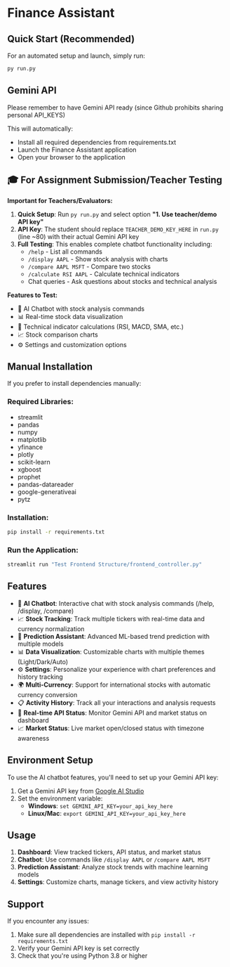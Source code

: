 


# Finance Assistant

## Quick Start (Recommended)

For an automated setup and launch, simply run:
```bash
py run.py
```
## Gemini API

Please remember to have Gemini API ready (since Github prohibits sharing personal API_KEYS)


This will automatically:
- Install all required dependencies from requirements.txt
- Launch the Finance Assistant application
- Open your browser to the application

## 🎓 For Assignment Submission/Teacher Testing

**Important for Teachers/Evaluators:**

1. **Quick Setup**: Run `py run.py` and select option **"1. Use teacher/demo API key"**
2. **API Key**: The student should replace `TEACHER_DEMO_KEY_HERE` in `run.py` (line ~80) with their actual Gemini API key
3. **Full Testing**: This enables complete chatbot functionality including:
   - `/help` - List all commands
   - `/display AAPL` - Show stock analysis with charts
   - `/compare AAPL MSFT` - Compare two stocks
   - `/calculate RSI AAPL` - Calculate technical indicators
   - Chat queries - Ask questions about stocks and technical analysis

**Features to Test:**
- 💬 AI Chatbot with stock analysis commands
- 📊 Real-time stock data visualization  
- 🔧 Technical indicator calculations (RSI, MACD, SMA, etc.)
- 📈 Stock comparison charts
- ⚙️ Settings and customization options

## Manual Installation

If you prefer to install dependencies manually:

### Required Libraries:
- streamlit
- pandas
- numpy
- matplotlib
- yfinance
- plotly
- scikit-learn
- xgboost
- prophet
- pandas-datareader
- google-generativeai
- pytz

### Installation:
```bash
pip install -r requirements.txt
```

### Run the Application:
```bash
streamlit run "Test Frontend Structure/frontend_controller.py"
```

## Features

- 💬 **AI Chatbot**: Interactive chat with stock analysis commands (/help, /display, /compare)
- 📈 **Stock Tracking**: Track multiple tickers with real-time data and currency normalization
- 🔮 **Prediction Assistant**: Advanced ML-based trend prediction with multiple models
- 📊 **Data Visualization**: Customizable charts with multiple themes (Light/Dark/Auto)
- ⚙️ **Settings**: Personalize your experience with chart preferences and history tracking
- 🌍 **Multi-Currency**: Support for international stocks with automatic currency conversion
- 📋 **Activity History**: Track all your interactions and analysis requests
- 🤖 **Real-time API Status**: Monitor Gemini API and market status on dashboard
- 📈 **Market Status**: Live market open/closed status with timezone awareness

## Environment Setup

To use the AI chatbot features, you'll need to set up your Gemini API key:

1. Get a Gemini API key from [Google AI Studio](https://makersuite.google.com/app/apikey)
2. Set the environment variable:
   - **Windows**: `set GEMINI_API_KEY=your_api_key_here`
   - **Linux/Mac**: `export GEMINI_API_KEY=your_api_key_here`

## Usage

1. **Dashboard**: View tracked tickers, API status, and market status
2. **Chatbot**: Use commands like `/display AAPL` or `/compare AAPL MSFT`
3. **Prediction Assistant**: Analyze stock trends with machine learning models
4. **Settings**: Customize charts, manage tickers, and view activity history

## Support

If you encounter any issues:
1. Make sure all dependencies are installed with `pip install -r requirements.txt`
2. Verify your Gemini API key is set correctly
3. Check that you're using Python 3.8 or higher

